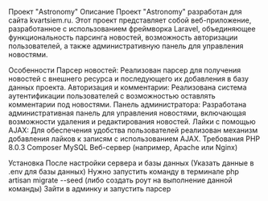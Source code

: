 Проект "Astronomy"
Описание
Проект "Astronomy" разработан для сайта kvartsiem.ru. Этот проект представляет собой веб-приложение, разработанное с использованием фреймворка Laravel, объединяющее функциональность парсинга новостей, возможность авторизации пользователей, а также административную панель для управления новостями.

Особенности
Парсер новостей: Реализован парсер для получения новостей с внешнего ресурса и последующего их добавления в базу данных проекта.
Авторизация и комментарии: Реализована система аутентификации пользователей с возможностью оставлять комментарии под новостями.
Панель администратора: Разработана административная панель для управления новостями, включающая возможности удаления и редактирования новостей.
Лайки с помощью AJAX: Для обеспечения удобства пользователей реализован механизм добавления лайков к записям с использованием AJAX.
Требования
PHP 8.0.3
Composer
MySQL
Веб-сервер (например, Apache или Nginx)

Установка
После настройки сервера и базы данных (Указать данные в .env для базы данных)
Нужно запустить команду в терминале php artisan migrate --seed (либо создать роут на выполнение данной команды)
Зайти в админку и запустить парсер 
